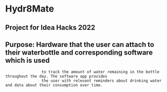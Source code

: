 # Hydr8Mate

## Project for Idea Hacks 2022

## Purpose: Hardware that the user can attach to their waterbottle and corresponding software which is used
                    to track the amount of water remaining in the bottle throughout the day. The software app provides
                    the user with relevant reminders about drinking water and data about their consumption over time.
